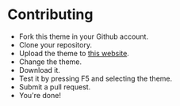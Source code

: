 # Contributing

- Fork this theme in your Github account.
- Clone your repository.
- Upload the theme to [this website](https://themes.vscode.one/).
- Change the theme.
- Download it.
- Test it by pressing F5 and selecting the theme.
- Submit a pull request.
- You're done!
